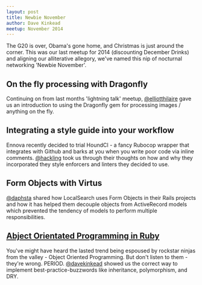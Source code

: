 ```yaml
---
layout: post
title: Newbie November
author: Dave Kinkead
meetup: November 2014
---
```


The G20 is over, Obama's gone home, and Christmas is just around the corner.  This was our last meetup for 2014 (discounting December Drinks) and aligning our alliterative allegory, we've named this nip of nocturnal networking 'Newbie November'.


## On the fly processing with Dragonfly

Continuing on from last months 'lightning talk' meetup, [@elliotthilaire](https://github.com/elliotthilaire) gave us an introduction to using the Dragonfly gem for processing images / anything on the fly.


## Integrating a style guide into your workflow

Ennova recently decided to trial HoundCI - a fancy Rubocop wrapper that integrates with Github and barks at you when you write poor code via inline comments.  [@hackling](https://github.com/hackling) took us through their thoughts on how and why they incorporated they style enforcers and linters they decided to use.


## Form Objects with Virtus

[@daphsta](https://github.com/daphsta) shared how LocalSearch uses Form Objects in their Rails projects and how it has helped them decouple objects from ActiveRecord models which prevented the tendency of models to perform multiple responsibilities.


## [Abject Orientated Programming in Ruby](/abject-oriented-programming/)

You've might have heard the lasted trend being espoused by rockstar ninjas from the valley - Object Oriented Programming.  But don't listen to them - they're wrong. PERIOD.  [@davekinkead](https://github.com/davekinkead) showed us the correct way to implement best-practice-buzzwords like inheritance, polymorphism, and DRY.